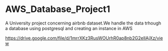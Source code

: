 # AWS_Database_Project1
A University project concerning airbnb dataset.We handle the data trhough a database using postgresql and creating an instance in AWS

https://drive.google.com/file/d/1mrrXKz3RusWOUrhR0ap8nb2G2elIAjXz/view
